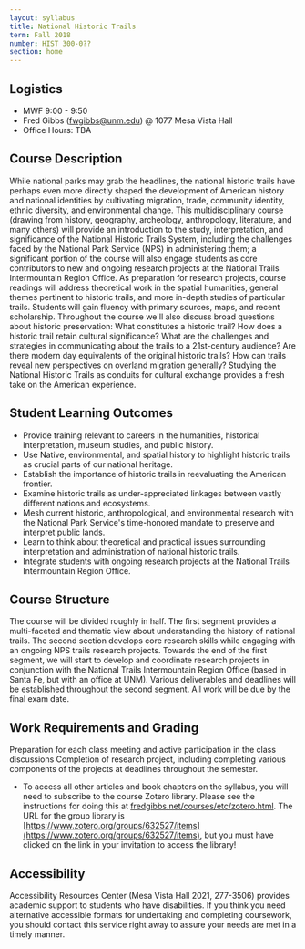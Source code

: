 ```yaml
---
layout: syllabus
title: National Historic Trails
term: Fall 2018
number: HIST 300-0??
section: home
---
```


## Logistics
- MWF 9:00 - 9:50
- Fred Gibbs \([fwgibbs@unm.edu](mailto:fwgibbs@unm.edu)\) @ 1077 Mesa Vista Hall
- Office Hours: TBA

## Course Description
While national parks may grab the headlines, the national historic trails have perhaps even more directly shaped the development of American history and national identities by cultivating migration, trade, community identity, ethnic diversity, and environmental change. This multidisciplinary course (drawing from history, geography, archeology, anthropology, literature, and many others) will provide an introduction to the study, interpretation, and significance of the National Historic Trails System, including the challenges faced by the National Park Service (NPS) in administering them; a significant portion of the course will also engage students as core contributors to new and ongoing research projects at the National Trails Intermountain Region Office. As preparation for research projects, course readings will address theoretical work in the spatial humanities, general themes pertinent to historic trails, and more in-depth studies of particular trails. Students will gain fluency with primary sources, maps, and recent scholarship. Throughout the course we'll also discuss broad questions about historic preservation: What constitutes a historic trail? How does a historic trail retain cultural significance? What are the challenges and strategies in communicating about the trails to a 21st-century audience? Are there modern day equivalents of the original historic trails? How can trails reveal new perspectives on overland migration generally? Studying the National Historic Trails as conduits for cultural exchange provides a fresh take on the American experience.


## Student Learning Outcomes
- Provide training relevant to careers in the humanities, historical interpretation, museum studies, and public history.
- Use Native, environmental, and spatial history to highlight historic trails as crucial parts of our national heritage.
- Establish the importance of historic trails in reevaluating the American frontier.
- Examine historic trails as under-appreciated linkages between vastly different nations and ecosystems.
- Mesh current historic, anthropological, and environmental research with the National Park Service's time-honored mandate to preserve and interpret public lands.
- Learn to think about theoretical and practical issues surrounding interpretation and administration of national historic trails.
- Integrate students with ongoing research projects at the National Trails Intermountain Region Office.


## Course Structure
The course will be divided roughly in half. The first segment provides a multi-faceted and thematic view about understanding the history of national trails. The second section develops core research skills while engaging with an ongoing NPS trails research projects. Towards the end of the first segment, we will start to develop and coordinate research projects in conjunction with the National Trails Intermountain Region Office (based in Santa Fe, but with an office at UNM). Various deliverables and deadlines will be established throughout the second segment. All work will be due by the final exam date.

## Work Requirements and Grading
Preparation for each class meeting and active participation in the class discussions
Completion of research project, including completing various components of the projects at deadlines throughout the semester.

- To access all other articles and book chapters on the syllabus, you will need to subscribe to the course Zotero library. Please see the instructions for doing this at [fredgibbs.net/courses/etc/zotero.html](http://fredgibbs.net/courses/etc/zotero.html). The URL for the group library is [https://www.zotero.org/groups/632527/items](https://www.zotero.org/groups/632527/items), but you must have clicked on the link in your invitation to access the library!


## Accessibility
Accessibility Resources Center (Mesa Vista Hall 2021, 277-3506) provides academic support to students who have disabilities. If you think you need alternative accessible formats for undertaking and completing coursework, you should contact this service right away to assure your needs are met in a timely manner.
